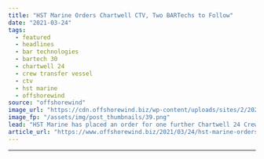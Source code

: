 ```yaml
---
title: "HST Marine Orders Chartwell CTV, Two BARTechs to Follow"
date: "2021-03-24"
tags: 
  - featured
  - headlines
  - bar technologies
  - bartech 30
  - chartwell 24
  - crew transfer vessel
  - ctv
  - hst marine
  - offshorewind
source: "offshorewind"
image_url: "https://cdn.offshorewind.biz/wp-content/uploads/sites/2/2021/03/24102503/HST-Marine.png"
image_fp: "/assets/img/post_thumbnails/39.png"
lead: "HST Marine has placed an order for one further Chartwell 24 Crew Transfer Vessel"
article_url: "https://www.offshorewind.biz/2021/03/24/hst-marine-orders-chartwell-ctv-two-bartechs-to-follow/"
---
```


---
